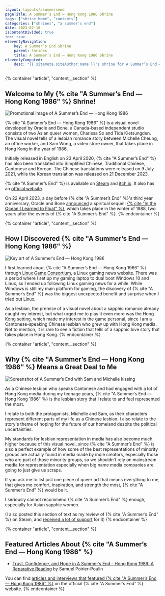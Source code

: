 ```yaml
---
layout: layouts/asummersend
pageTitle: A Summer’s End — Hong Kong 1986 Shrine
tags: ["shrine home", "contents"]
categories: ["shrines", "a summer's end"]
date: 2023-02-16
isContentDivided: true
toc: true
eleventyNavigation:
    key: A Summer’s End Shrine
    parent: Shrines
    title: A Summer’s End — Hong Kong 1986 Shrine
eleventyComputed:
    desc: "{{ sitemeta.siteAuthor.name }}'s shrine for A Summer’s End — Hong Kong 1986."
---
```


{% container "article", "content__section" %}
## Welcome to My {% cite "A Summer’s End — Hong Kong 1986" %} Shrine!

![Promotional image of A Summer’s End — Hong Kong 1986](/assets/shrines/asummersend/images/ASE_Key_art_intro.avif)

{% cite "A Summer’s End — Hong Kong 1986" %} is a visual novel developed by Oracle and Bone, a Canada-based independent studio consists of two Asian queer women, Charissa So and Tida Kietsungden. The visual novel tells of a lesbian romance story between Michelle Cheung, an office worker, and Sam Wong, a video store owner, that takes place in Hong Kong in the year of 1986.

Initially released in English on 23 April 2020, {% cite "A Summer’s End" %} has also been translated into Simplified Chinese, Traditional Chinese, Cantonese and Korean. The Chinese translations were released on 9 July 2021, while the Korean translation was released on 21 December 2023.

{% cite "A Summer’s End" %} is available on [Steam](https://store.steampowered.com/app/1111370/A_Summers_End__Hong_Kong_1986/) and [itch.io](https://oracleandbone.itch.io/a-summers-end). It also has an [official website](https://www.asummersend.com/).

On 22 April 2023, a day before {% cite "A Summer’s End" %}'s third year anniversary, Oracle and Bone [announced](https://www.asummersend.com/blog-intheocean/a-message-from-oracle-and-bone) a spiritual sequel: [{% cite "In the Ocean I Learned to Float" %}](https://www.asummersend.com/about-intheocean), which takes place in the winter of 1988, two years after the events of {% cite "A Summer’s End" %}.
{% endcontainer %}

{% container "article", "content__section" %}
## How I Discovered {% cite "A Summer’s End — Hong Kong 1986" %}

![Key art of A Summer’s End — Hong Kong 1986](/assets/shrines/asummersend/images/ASE_Key_art_main.avif)

I first learned about {% cite "A Summer’s End — Hong Kong 1986" %} through [Linux Game Consortium](https://linuxgameconsortium.com/a-summers-end-hong-kong-1986-just-announced/), a Linux gaming news website. There was a period where I set up my gaming laptop to dual boot Windows 10 and Linux, so I ended up following Linux gaming news for a while. While Windows is still my main platform for gaming, the discovery of {% cite "A Summer’s End" %} was the biggest unexpected benefit and surprise when I tried out Linux.

As a lesbian, the premise of a visual novel about a sapphic romance already caught my interest, but what urged me to play it even more was the Hong Kong setting, which made my interest in the game personal, since I am a Cantonese-speaking Chinese lesbian who grew up with Hong Kong media. Not to mention, it is rare to see a fiction that tells of a sapphic love story that takes place in Hong Kong.
{% endcontainer %}

{% container "article", "content__section" %}
## Why {% cite "A Summer’s End — Hong Kong 1986" %} Means a Great Deal to Me

![Screenshot of A Summer’s End with Sam and Michelle kissing](/assets/shrines/asummersend/screenshots/ASE-Screenshot-05.avif)

As a Chinese lesbian who speaks Cantonese and had engaged with a lot of Hong Kong media during my teenage years, {% cite "A Summer’s End — Hong Kong 1986" %} is the lesbian story that I relate to and feel represented the most.

I relate to both the protagonists, Michelle and Sam, as their characters represent different parts of my life as a Chinese lesbian. I also relate to the story's theme of hoping for the future of our homeland despite the political uncertainties.

My standards for lesbian representation in media has also become much higher because of this visual novel, since {% cite "A Summer’s End" %} is also a perfect example of how some of the best representations of minority groups are actually found in media made by indie creators, especially those who are part of those minority groups, so we shouldn't rely on mainstream media for representation especially when big name media companies are going to just give us scraps.

If you ask me to list just one piece of queer art that means everything to me, that gives me comfort, inspiration, and strength the most, {% cite "A Summer’s End" %} would be it.

I seriously cannot recommend {% cite "A Summer’s End" %} enough, especially for Asian sapphic women.

(I also posted this section of text as my review of {% cite "A Summer’s End" %} on Steam, and [received a lot of support](/blog/posts/2023-10-30-support-for-my-steam-review-of-a-summers-end) for it)
{% endcontainer %}

{% container "article", "content__section" %}
## Featured Articles About {% cite "A Summer’s End — Hong Kong 1986" %}

* [Trust, Confidence, and Hope in A Summer’s End – Hong Kong 1986: A Reparative Reading](https://www.gamejournal.it/i11-02_poirier-poulin) by Samuel Poirier-Poulin

You can find [articles and interviews that featured {% cite "A Summer’s End — Hong Kong 1986" %}](https://www.asummersend.com/press-kit-featured-articles) on the official {% cite "A Summer’s End" %} website.
{% endcontainer %}

